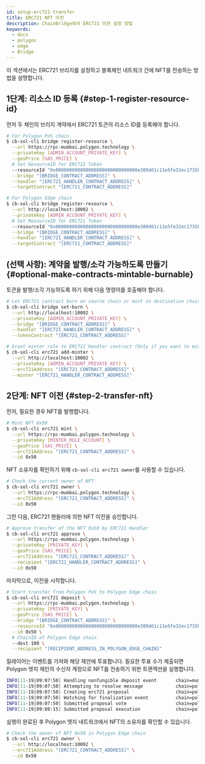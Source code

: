 ```yaml
---
id: setup-erc721-transfer
title: ERC721 NFT 이전
description: ChainBridge에서 ERC721 이전 설정 방법
keywords:
  - docs
  - polygon
  - edge
  - Bridge
---
```


이 섹션에서는 ERC721 브리지를 설정하고 블록체인 네트워크 간에 NFT를 전송하는 방법을 설명합니다.

## 1단계: 리소스 ID 등록 {#step-1-register-resource-id}

먼저 두 체인의 브리지 계약에서 ERC721 토큰의 리소스 ID를 등록해야 합니다.

```bash
# For Polygon PoS chain
$ cb-sol-cli bridge register-resource \
  --url https://rpc-mumbai.polygon.technology \
  --privateKey [ADMIN_ACCOUNT_PRIVATE_KEY] \
  --gasPrice [GAS_PRICE] \
  # Set ResourceID for ERC721 Token
  --resourceId "0x000000000000000000000000000000e389d61c11e5fe32ec1735b3cd38c69501" \
  --bridge "[BRIDGE_CONTRACT_ADDRESS]" \
  --handler "[ERC721_HANDLER_CONTRACT_ADDRESS]" \
  --targetContract "[ERC721_CONTRACT_ADDRESS]"

# For Polygon Edge chain
$ cb-sol-cli bridge register-resource \
  --url http://localhost:10002 \
  --privateKey [ADMIN_ACCOUNT_PRIVATE_KEY] \
  # Set ResourceID for ERC721 Token
  --resourceId "0x000000000000000000000000000000e389d61c11e5fe32ec1735b3cd38c69501" \
  --bridge "[BRIDGE_CONTRACT_ADDRESS]" \
  --handler "[ERC721_HANDLER_CONTRACT_ADDRESS]" \
  --targetContract "[ERC721_CONTRACT_ADDRESS]"
```

## (선택 사항): 계약을 발행/소각 가능하도록 만들기 {#optional-make-contracts-mintable-burnable}

토큰을 발행/소각 가능하도록 하기 위해 다음 명령어를 호출해야 합니다.

```bash
# Let ERC721 contract burn on source chain or mint on destination chain
$ cb-sol-cli bridge set-burn \
  --url http://localhost:10002 \
  --privateKey [ADMIN_ACCOUNT_PRIVATE_KEY] \
  --bridge "[BRIDGE_CONTRACT_ADDRESS]" \
  --handler "[ERC721_HANDLER_CONTRACT_ADDRESS]" \
  --tokenContract "[ERC721_CONTRACT_ADDRESS]"

# Grant minter role to ERC721 Handler contract (Only if you want to mint)
$ cb-sol-cli erc721 add-minter \
  --url http://localhost:10002 \
  --privateKey [ADMIN_ACCOUNT_PRIVATE_KEY] \
  --erc721Address "[ERC721_CONTRACT_ADDRESS]" \
  --minter "[ERC721_HANDLER_CONTRACT_ADDRESS]"
```

## 2단계: NFT 이전 {#step-2-transfer-nft}

먼저, 필요한 경우 NFT를 발행합니다.

```bash
# Mint NFT 0x50
$ cb-sol-cli erc721 mint \
  --url https://rpc-mumbai.polygon.technology \
  --privateKey [MINTER_ROLE_ACCOUNT] \
  --gasPrice [GAS_PRICE] \
  --erc721Address "[ERC721_CONTRACT_ADDRESS]" \
  --id 0x50
```

NFT 소유자를 확인하기 위해 `cb-sol-cli erc721 owner`를 사용할 수 있습니다.

```bash
# Check the current owner of NFT
$ cb-sol-cli erc721 owner \
  --url https://rpc-mumbai.polygon.technology \
  --erc721Address "[ERC721_CONTRACT_ADDRESS]" \
  --id 0x50
```

그런 다음, ERC721 핸들러에 의한 NFT 이전을 승인합니다.

```bash
# Approve transfer of the NFT 0x50 by ERC721 Handler
$ cb-sol-cli erc721 approve \
  --url https://rpc-mumbai.polygon.technology \
  --privateKey [PRIVATE_KEY] \
  --gasPrice [GAS_PRICE] \
  --erc721Address "[ERC721_CONTRACT_ADDRESS]" \
  --recipient "[ERC721_HANDLER_CONTRACT_ADDRESS]" \
  --id 0x50
```

마지막으로, 이전을 시작합니다.

```bash
# Start transfer from Polygon PoS to Polygon Edge chain
$ cb-sol-cli erc721 deposit \
  --url https://rpc-mumbai.polygon.technology \
  --privateKey [PRIVATE_KEY] \
  --gasPrice [GAS_PRICE] \
  --bridge "[BRIDGE_CONTRACT_ADDRESS]" \
  --resourceId "0x000000000000000000000000000000e389d61c11e5fe32ec1735b3cd38c69501" \
  --id 0x50 \
  # ChainID of Polygon Edge chain
  --dest 100 \
  --recipient "[RECIPIENT_ADDRESS_IN_POLYGON_EDGE_CHAIN]"
```

릴레이어는 이벤트를 가져와 해당 제안에 투표합니다. 필요한 투표 수가 제출되면 Polygon 엣지 체인의 수신자 계정으로 NFT를 전송하기 위한 트랜잭션을 실행합니다.

```bash
INFO[11-19|09:07:50] Handling nonfungible deposit event       chain=mumbai
INFO[11-19|09:07:50] Attempting to resolve message            chain=polygon-edge type=NonFungibleTransfer src=99 dst=100 nonce=2 rId=000000000000000000000000000000e389d61c11e5fe32ec1735b3cd38c69501
INFO[11-19|09:07:50] Creating erc721 proposal                 chain=polygon-edge src=99 nonce=2
INFO[11-19|09:07:50] Watching for finalization event          chain=polygon-edge src=99 nonce=2
INFO[11-19|09:07:50] Submitted proposal vote                  chain=polygon-edge tx=0x58a22d84a08269ad2e8d52d8dc038621f1a21109d11c7b6e0d32d5bf21ea8505 src=99 depositNonce=2 gasPrice=1
INFO[11-19|09:08:15] Submitted proposal execution             chain=polygon-edge tx=0x57419844881a07531e31667c609421662d94d21d0709e64fb728138309267e68 src=99 dst=100 nonce=2 gasPrice=3
```

실행이 완료된 후 Polygon 엣지 네트워크에서 NFT의 소유자를 확인할 수 있습니다.

```bash
# Check the owner of NFT 0x50 in Polygon Edge chain
$ cb-sol-cli erc721 owner \
  --url http://localhost:10002 \
  --erc721Address "[ERC721_CONTRACT_ADDRESS]" \
  --id 0x50
```
